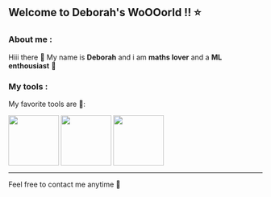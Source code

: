## Welcome to Deborah's WoOOorld !! ⭐



### About me :
Hiii there 🫡
My name is **Deborah** and i am **maths lover** and a **ML enthousiast** 🌱

### My tools :
My favorite tools are 🔭:

<a href="URL_REDIRECT" target="blank"><img align="center" src="![anaconda](https://github.com/user-attachments/assets/9dc84ca4-7a35-47f4-9d6a-ceba6d11ff8e)![react](https://github.com/user-attachments/assets/68a7d049-3bbc-4748-ba37-7e78d68ad134)" height="100" /></a>
<a href="URL_REDIRECT" target="blank"><img align="center" src="![python](https://github.com/user-attachments/assets/2af0001b-ed7c-4b68-b0c7-239f710ce450)" height="100" /></a>
<a href="URL_REDIRECT" target="blank"><img align="center" src="![mysql](https://github.com/user-attachments/assets/1677a41d-4ac9-480f-a331-8806a24027b6)" height="100" /></a>


---

Feel free to contact me anytime 🌟

